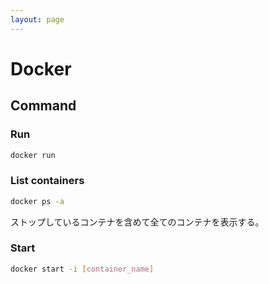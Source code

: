 ```yaml
---
layout: page
---
```


# Docker

## Command

### Run

```sh
docker run
```

### List containers

```sh
docker ps -a
```

ストップしているコンテナを含めて全てのコンテナを表示する。

### Start

```sh
docker start -i [container_name]
```
